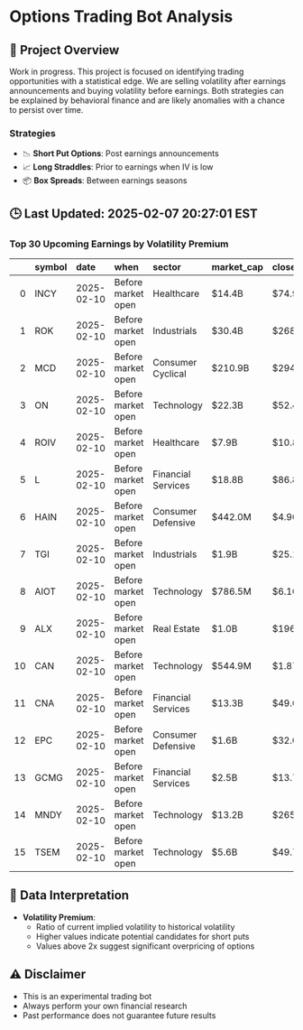 # Options Trading Bot Analysis

## 🚀 Project Overview
Work in progress. This project is focused on identifying trading opportunities with a statistical edge.
We are selling volatility after earnings announcements and buying volatility before earnings.
Both strategies can be explained by behavioral finance and are likely anomalies with a chance to persist over time.

### Strategies
- 📉 **Short Put Options**: Post earnings announcements
- 📈 **Long Straddles**: Prior to earnings when IV is low
- 📦 **Box Spreads**: Between earnings seasons

## 🕒 Last Updated: 2025-02-07 20:27:01 EST

### Top 30 Upcoming Earnings by Volatility Premium

|    | symbol   | date       | when               | sector             | market_cap   | close   | hv_current   | iv_current   | vol_premium   |
|---:|:---------|:-----------|:-------------------|:-------------------|:-------------|:--------|:-------------|:-------------|:--------------|
|  0 | INCY     | 2025-02-10 | Before market open | Healthcare         | $14.4B       | $74.95  | 20.54%       | 55.95%       | 2.72x         |
|  1 | ROK      | 2025-02-10 | Before market open | Industrials        | $30.4B       | $268.72 | 17.69%       | 35.69%       | 2.02x         |
|  2 | MCD      | 2025-02-10 | Before market open | Consumer Cyclical  | $210.9B      | $294.36 | 14.78%       | 21.85%       | 1.48x         |
|  3 | ON       | 2025-02-10 | Before market open | Technology         | $22.3B       | $52.44  | 43.79%       | 55.69%       | 1.27x         |
|  4 | ROIV     | 2025-02-10 | Before market open | Healthcare         | $7.9B        | $10.87  | 33.69%       | 39.61%       | 1.18x         |
|  5 | L        | 2025-02-10 | Before market open | Financial Services | $18.8B       | $86.81  | 18.55%       | 19.48%       | 1.05x         |
|  6 | HAIN     | 2025-02-10 | Before market open | Consumer Defensive | $442.0M      | $4.90   | 60.90%       | 60.73%       | 1.00x         |
|  7 | TGI      | 2025-02-10 | Before market open | Industrials        | $1.9B        | $25.18  | 85.57%       | 5.28%        | 0.06x         |
|  8 | AIOT     | 2025-02-10 | Before market open | Technology         | $786.5M      | $6.10   | nan%         | nan%         | nanx          |
|  9 | ALX      | 2025-02-10 | Before market open | Real Estate        | $1.0B        | $196.47 | nan%         | nan%         | nanx          |
| 10 | CAN      | 2025-02-10 | Before market open | Technology         | $544.9M      | $1.87   | nan%         | nan%         | nanx          |
| 11 | CNA      | 2025-02-10 | Before market open | Financial Services | $13.3B       | $49.65  | nan%         | nan%         | nanx          |
| 12 | EPC      | 2025-02-10 | Before market open | Consumer Defensive | $1.6B        | $32.01  | 24.53%       | nan%         | nanx          |
| 13 | GCMG     | 2025-02-10 | Before market open | Financial Services | $2.5B        | $13.70  | nan%         | nan%         | nanx          |
| 14 | MNDY     | 2025-02-10 | Before market open | Technology         | $13.2B       | $265.33 | nan%         | nan%         | nanx          |
| 15 | TSEM     | 2025-02-10 | Before market open | Technology         | $5.6B        | $49.71  | nan%         | nan%         | nanx          |

## 📝 Data Interpretation

- **Volatility Premium**: 
  - Ratio of current implied volatility to historical volatility
  - Higher values indicate potential candidates for short puts
  - Values above 2x suggest significant overpricing of options

## ⚠️ Disclaimer
- This is an experimental trading bot
- Always perform your own financial research
- Past performance does not guarantee future results
